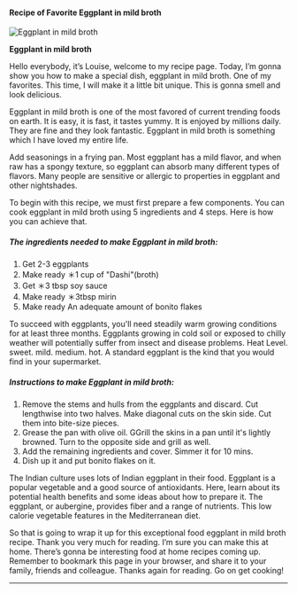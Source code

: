             

#### Recipe of Favorite Eggplant in mild broth

![Eggplant in mild broth](https://img-global.cpcdn.com/recipes/1c6d62d93c7ff6d8/751x532cq70/eggplant-in-mild-broth-recipe-main-photo.jpg)

**Eggplant in mild broth**

Hello everybody, it’s Louise, welcome to my recipe page. Today, I’m gonna show you how to make a special dish, eggplant in mild broth. One of my favorites. This time, I will make it a little bit unique. This is gonna smell and look delicious.

Eggplant in mild broth is one of the most favored of current trending foods on earth. It is easy, it is fast, it tastes yummy. It is enjoyed by millions daily. They are fine and they look fantastic. Eggplant in mild broth is something which I have loved my entire life.

Add seasonings in a frying pan. Most eggplant has a mild flavor, and when raw has a spongy texture, so eggplant can absorb many different types of flavors. Many people are sensitive or allergic to properties in eggplant and other nightshades.

To begin with this recipe, we must first prepare a few components. You can cook eggplant in mild broth using 5 ingredients and 4 steps. Here is how you can achieve that.

##### The ingredients needed to make Eggplant in mild broth:

1.  Get 2-3 eggplants
2.  Make ready ＊1 cup of "Dashi"(broth)
3.  Get ＊3 tbsp soy sauce
4.  Make ready ＊3tbsp mirin
5.  Make ready An adequate amount of bonito flakes

To succeed with eggplants, you'll need steadily warm growing conditions for at least three months. Eggplants growing in cold soil or exposed to chilly weather will potentially suffer from insect and disease problems. Heat Level. sweet. mild. medium. hot. A standard eggplant is the kind that you would find in your supermarket.

##### Instructions to make Eggplant in mild broth:

1.  Remove the stems and hulls from the eggplants and discard. Cut lengthwise into two halves. Make diagonal cuts on the skin side. Cut them into bite-size pieces.
2.  Grease the pan with olive oil. GGrill the skins in a pan until it's lightly browned. Turn to the opposite side and grill as well.
3.  Add the remaining ingredients and cover. Simmer it for 10 mins.
4.  Dish up it and put bonito flakes on it.

The Indian culture uses lots of Indian eggplant in their food. Eggplant is a popular vegetable and a good source of antioxidants. Here, learn about its potential health benefits and some ideas about how to prepare it. The eggplant, or aubergine, provides fiber and a range of nutrients. This low calorie vegetable features in the Mediterranean diet.

So that is going to wrap it up for this exceptional food eggplant in mild broth recipe. Thank you very much for reading. I’m sure you can make this at home. There’s gonna be interesting food at home recipes coming up. Remember to bookmark this page in your browser, and share it to your family, friends and colleague. Thanks again for reading. Go on get cooking!

* * *